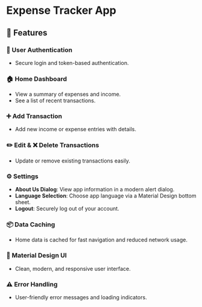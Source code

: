 # Expense Tracker App

## 📌 Features

### 🔐 User Authentication
- Secure login and token-based authentication.

### 🏠 Home Dashboard
- View a summary of expenses and income.
- See a list of recent transactions.

### ➕ Add Transaction
- Add new income or expense entries with details.

### ✏️ Edit & ❌ Delete Transactions
- Update or remove existing transactions easily.

### ⚙️ Settings
- **About Us Dialog**: View app information in a modern alert dialog.  
- **Language Selection**: Choose app language via a Material Design bottom sheet.  
- **Logout**: Securely log out of your account.  

### 📦 Data Caching
- Home data is cached for fast navigation and reduced network usage.

### 🎨 Material Design UI
- Clean, modern, and responsive user interface.

### ⚠️ Error Handling
- User-friendly error messages and loading indicators.
